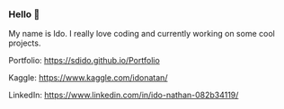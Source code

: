 ### Hello 👋
My name is Ido.
I really love coding and currently working on some cool projects. 

Portfolio: https://sdido.github.io/Portfolio 

Kaggle: https://www.kaggle.com/idonatan/

LinkedIn: https://www.linkedin.com/in/ido-nathan-082b34119/
